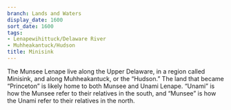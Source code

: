 ```yaml
---
branch: Lands and Waters
display_date: 1600
sort_date: 1600
tags:
- Lenapewihittuck/Delaware River
- Muhheakantuck/Hudson
title: Minisink
---
```


The Munsee Lenape live along the Upper Delaware, in a region called Minisink, and along Muhheakantuck, or the “Hudson.” The land that became “Princeton” is likely home to both Munsee and Unami Lenape. “Unami” is how the Munsee refer to their relatives in the south, and “Munsee” is how the Unami refer to their relatives in the north.